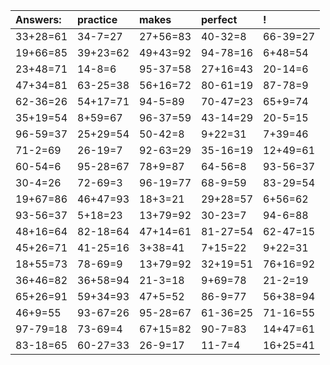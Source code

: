 | Answers: | practice | makes | perfect | ! |
| :--- | :--- | :--- | :--- | :--- |
| 33+28=61 | 34-7=27 | 27+56=83 | 40-32=8 | 66-39=27 | 
| 19+66=85 | 39+23=62 | 49+43=92 | 94-78=16 | 6+48=54 | 
| 23+48=71 | 14-8=6 | 95-37=58 | 27+16=43 | 20-14=6 | 
| 47+34=81 | 63-25=38 | 56+16=72 | 80-61=19 | 87-78=9 | 
| 62-36=26 | 54+17=71 | 94-5=89 | 70-47=23 | 65+9=74 | 
| 35+19=54 | 8+59=67 | 96-37=59 | 43-14=29 | 20-5=15 | 
| 96-59=37 | 25+29=54 | 50-42=8 | 9+22=31 | 7+39=46 | 
| 71-2=69 | 26-19=7 | 92-63=29 | 35-16=19 | 12+49=61 | 
| 60-54=6 | 95-28=67 | 78+9=87 | 64-56=8 | 93-56=37 | 
| 30-4=26 | 72-69=3 | 96-19=77 | 68-9=59 | 83-29=54 | 
| 19+67=86 | 46+47=93 | 18+3=21 | 29+28=57 | 6+56=62 | 
| 93-56=37 | 5+18=23 | 13+79=92 | 30-23=7 | 94-6=88 | 
| 48+16=64 | 82-18=64 | 47+14=61 | 81-27=54 | 62-47=15 | 
| 45+26=71 | 41-25=16 | 3+38=41 | 7+15=22 | 9+22=31 | 
| 18+55=73 | 78-69=9 | 13+79=92 | 32+19=51 | 76+16=92 | 
| 36+46=82 | 36+58=94 | 21-3=18 | 9+69=78 | 21-2=19 | 
| 65+26=91 | 59+34=93 | 47+5=52 | 86-9=77 | 56+38=94 | 
| 46+9=55 | 93-67=26 | 95-28=67 | 61-36=25 | 71-16=55 | 
| 97-79=18 | 73-69=4 | 67+15=82 | 90-7=83 | 14+47=61 | 
| 83-18=65 | 60-27=33 | 26-9=17 | 11-7=4 | 16+25=41 | 
